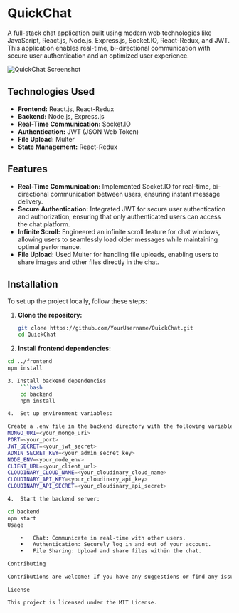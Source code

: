 # QuickChat

A full-stack chat application built using modern web technologies like JavaScript, React.js, Node.js, Express.js, Socket.IO, React-Redux, and JWT. This application enables real-time, bi-directional communication with secure user authentication and an optimized user experience.

![QuickChat Screenshot](https://github.com/user-attachments/assets/1ea6cf36-7917-4fdd-8c94-1b7456d4b63a)

## Technologies Used

- **Frontend:** React.js, React-Redux
- **Backend:** Node.js, Express.js
- **Real-Time Communication:** Socket.IO
- **Authentication:** JWT (JSON Web Token)
- **File Upload:** Multer
- **State Management:** React-Redux

## Features

- **Real-Time Communication:** Implemented Socket.IO for real-time, bi-directional communication between users, ensuring instant message delivery.
- **Secure Authentication:** Integrated JWT for secure user authentication and authorization, ensuring that only authenticated users can access the chat platform.
- **Infinite Scroll:** Engineered an infinite scroll feature for chat windows, allowing users to seamlessly load older messages while maintaining optimal performance.
- **File Upload:** Used Multer for handling file uploads, enabling users to share images and other files directly in the chat.

## Installation

To set up the project locally, follow these steps:

1. **Clone the repository:**

   ```bash
   git clone https://github.com/YourUsername/QuickChat.git
   cd QuickChat


2. **Install frontend dependencies:**

```bash
cd ../frontend
npm install

3. Install backend dependencies
    ```bash
    cd backend
    npm install

4.	Set up environment variables:

Create a .env file in the backend directory with the following variables:
MONGO_URI=<your_mongo_uri>
PORT=<your_port>
JWT_SECRET=<your_jwt_secret>
ADMIN_SECRET_KEY=<your_admin_secret_key>
NODE_ENV=<your_node_env>
CLIENT_URL=<your_client_url>
CLOUDINARY_CLOUD_NAME=<your_cloudinary_cloud_name>
CLOUDINARY_API_KEY=<your_cloudinary_api_key>
CLOUDINARY_API_SECRET=<your_cloudinary_api_secret>

4.	Start the backend server:

cd backend
npm start
Usage

	•	Chat: Communicate in real-time with other users.
	•	Authentication: Securely log in and out of your account.
	•	File Sharing: Upload and share files within the chat.

Contributing

Contributions are welcome! If you have any suggestions or find any issues, please open an issue or submit a pull request.

License

This project is licensed under the MIT License.
